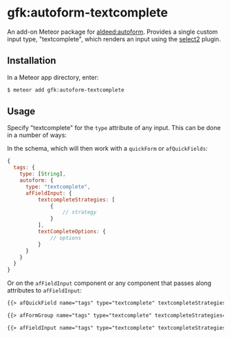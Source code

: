 gfk:autoform-textcomplete
=========================

An add-on Meteor package for [aldeed:autoform](https://github.com/aldeed/meteor-autoform). Provides a single custom input type, "textcomplete", which renders an input using the [select2](https://select2.github.io/) plugin.


## Installation

In a Meteor app directory, enter:

```bash
$ meteor add gfk:autoform-textcomplete
```

## Usage

Specify "textcomplete" for the `type` attribute of any input. This can be done in a number of ways:

In the schema, which will then work with a `quickForm` or `afQuickFields`:

```js
{
  tags: {
    type: [String],
    autoform: {
      type: "textcomplete",
      afFieldInput: {
          textcompleteStrategies: [
              {
                  // strategy
              }
          ],
          textCompleteOptions: {
              // options
          }
      }
    }
  }
}
```

Or on the `afFieldInput` component or any component that passes along attributes to `afFieldInput`:

```html
{{> afQuickField name="tags" type="textcomplete" textcompleteStrategies=textcompleteStrategies textCompleteOptions=textCompleteOptions}}

{{> afFormGroup name="tags" type="textcomplete" textcompleteStrategies=textcompleteStrategies textCompleteOptions=textCompleteOptions}}

{{> afFieldInput name="tags" type="textcomplete" textcompleteStrategies=textcompleteStrategies textCompleteOptions=textCompleteOptions}}
```
